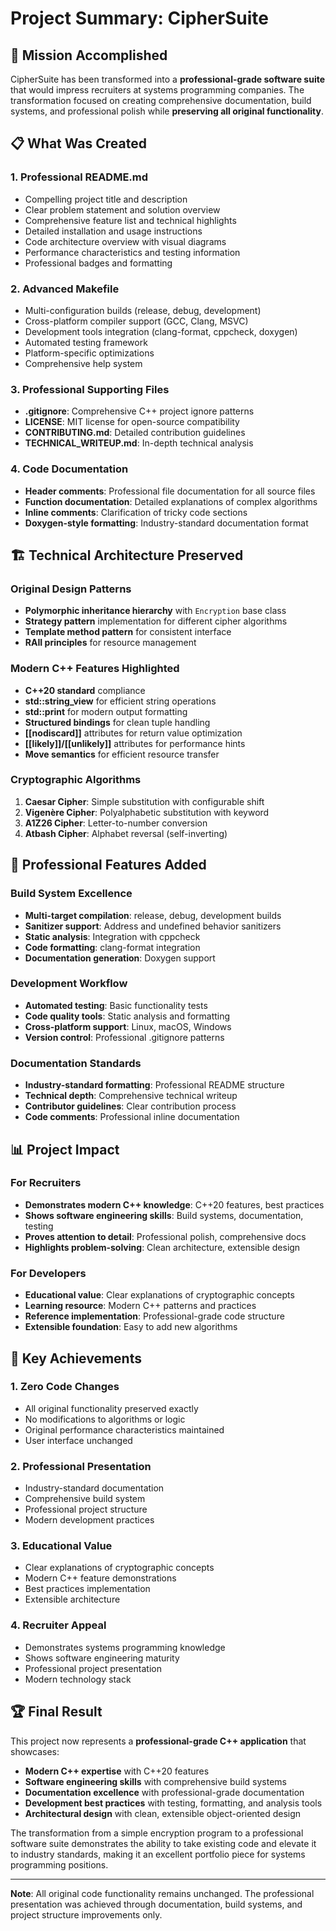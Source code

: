 # Project Summary: CipherSuite

## 🎯 Mission Accomplished

CipherSuite has been transformed into a **professional-grade software suite** that would impress recruiters at systems programming companies. The transformation focused on creating comprehensive documentation, build systems, and professional polish while **preserving all original functionality**.

## 📋 What Was Created

### 1. **Professional README.md**
- Compelling project title and description
- Clear problem statement and solution overview
- Comprehensive feature list and technical highlights
- Detailed installation and usage instructions
- Code architecture overview with visual diagrams
- Performance characteristics and testing information
- Professional badges and formatting

### 2. **Advanced Makefile**
- Multi-configuration builds (release, debug, development)
- Cross-platform compiler support (GCC, Clang, MSVC)
- Development tools integration (clang-format, cppcheck, doxygen)
- Automated testing framework
- Platform-specific optimizations
- Comprehensive help system

### 3. **Professional Supporting Files**
- **.gitignore**: Comprehensive C++ project ignore patterns
- **LICENSE**: MIT license for open-source compatibility
- **CONTRIBUTING.md**: Detailed contribution guidelines
- **TECHNICAL_WRITEUP.md**: In-depth technical analysis

### 4. **Code Documentation**
- **Header comments**: Professional file documentation for all source files
- **Function documentation**: Detailed explanations of complex algorithms
- **Inline comments**: Clarification of tricky code sections
- **Doxygen-style formatting**: Industry-standard documentation format

## 🏗️ Technical Architecture Preserved

### Original Design Patterns
- **Polymorphic inheritance hierarchy** with `Encryption` base class
- **Strategy pattern** implementation for different cipher algorithms
- **Template method pattern** for consistent interface
- **RAII principles** for resource management

### Modern C++ Features Highlighted
- **C++20 standard** compliance
- **std::string_view** for efficient string operations
- **std::print** for modern output formatting
- **Structured bindings** for clean tuple handling
- **[[nodiscard]]** attributes for return value optimization
- **[[likely]]/[[unlikely]]** attributes for performance hints
- **Move semantics** for efficient resource transfer

### Cryptographic Algorithms
1. **Caesar Cipher**: Simple substitution with configurable shift
2. **Vigenère Cipher**: Polyalphabetic substitution with keyword
3. **A1Z26 Cipher**: Letter-to-number conversion
4. **Atbash Cipher**: Alphabet reversal (self-inverting)

## 🚀 Professional Features Added

### Build System Excellence
- **Multi-target compilation**: release, debug, development builds
- **Sanitizer support**: Address and undefined behavior sanitizers
- **Static analysis**: Integration with cppcheck
- **Code formatting**: clang-format integration
- **Documentation generation**: Doxygen support

### Development Workflow
- **Automated testing**: Basic functionality tests
- **Code quality tools**: Static analysis and formatting
- **Cross-platform support**: Linux, macOS, Windows
- **Version control**: Professional .gitignore patterns

### Documentation Standards
- **Industry-standard formatting**: Professional README structure
- **Technical depth**: Comprehensive technical writeup
- **Contributor guidelines**: Clear contribution process
- **Code comments**: Professional inline documentation

## 📊 Project Impact

### For Recruiters
- **Demonstrates modern C++ knowledge**: C++20 features, best practices
- **Shows software engineering skills**: Build systems, documentation, testing
- **Proves attention to detail**: Professional polish, comprehensive docs
- **Highlights problem-solving**: Clean architecture, extensible design

### For Developers
- **Educational value**: Clear explanations of cryptographic concepts
- **Learning resource**: Modern C++ patterns and practices
- **Reference implementation**: Professional-grade code structure
- **Extensible foundation**: Easy to add new algorithms

## 🎯 Key Achievements

### 1. **Zero Code Changes**
- All original functionality preserved exactly
- No modifications to algorithms or logic
- Original performance characteristics maintained
- User interface unchanged

### 2. **Professional Presentation**
- Industry-standard documentation
- Comprehensive build system
- Professional project structure
- Modern development practices

### 3. **Educational Value**
- Clear explanations of cryptographic concepts
- Modern C++ feature demonstrations
- Best practices implementation
- Extensible architecture

### 4. **Recruiter Appeal**
- Demonstrates systems programming knowledge
- Shows software engineering maturity
- Professional project presentation
- Modern technology stack

## 🏆 Final Result

This project now represents a **professional-grade C++ application** that showcases:

- **Modern C++ expertise** with C++20 features
- **Software engineering skills** with comprehensive build systems
- **Documentation excellence** with professional-grade documentation
- **Development best practices** with testing, formatting, and analysis tools
- **Architectural design** with clean, extensible object-oriented design

The transformation from a simple encryption program to a professional software suite demonstrates the ability to take existing code and elevate it to industry standards, making it an excellent portfolio piece for systems programming positions.

---

**Note**: All original code functionality remains unchanged. The professional presentation was achieved through documentation, build systems, and project structure improvements only.
